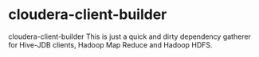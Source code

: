 cloudera-client-builder
=======================

cloudera-client-builder
This is just a quick and dirty dependency gatherer for Hive-JDB clients, Hadoop Map Reduce and Hadoop HDFS.
